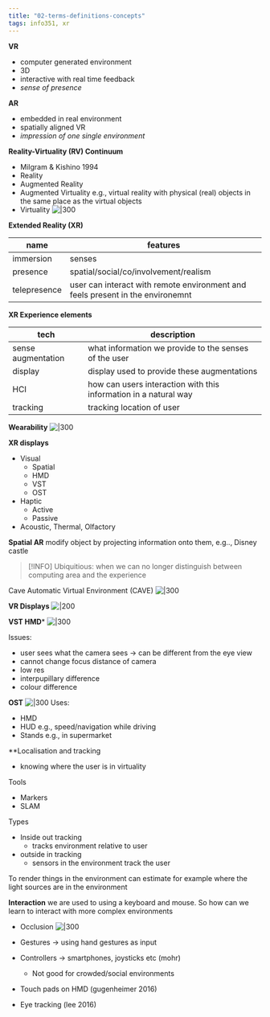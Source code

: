 ```yaml
---
title: "02-terms-definitions-concepts"
tags: info351, xr
---
```


**VR**
- computer generated environment
- 3D
- interactive with real time feedback
- _sense of presence_

**AR**
- embedded in real environment
- spatially aligned VR
- _impression of one single environment_

**Reality-Virtuality (RV) Continuum**
- Milgram & Kishino 1994
- Reality
- Augmented Reality
- Augmented Virtuality e.g., virtual reality with physical (real) objects in the same place as the virtual objects
- Virtuality
![|300](https://i.imgur.com/oPDfjAN.png)

**Extended Reality (XR)**

| name         | features                                                                       |
| ------------ | ------------------------------------------------------------------------------ |
| immersion    | senses                                                                         |
| presence     | spatial/social/co/involvement/realism                                          |
| telepresence | user can interact with remote environment and feels present in the environemnt |


**XR Experience elements**

| tech               | description                                                       |
| ------------------ | ----------------------------------------------------------------- |
| sense augmentation | what information we provide to the senses of the user             |
| display            | display used to provide these augmentations                       |
| HCI                | how can users interaction with  this information in a natural way | 
| tracking           | tracking location of user                                         |


**Wearability**
![|300](https://i.imgur.com/M10WChz.png)


**XR displays**
- Visual
	- Spatial
	- HMD
	- VST
	- OST
- Haptic
	- Active
	- Passive
- Acoustic, Thermal, Olfactory

**Spatial AR**
modify object by projecting information onto them, e.g.., Disney castle

> [!INFO] Ubiquitious: when we can no longer distinguish between computing area and the experience

Cave Automatic Virtual Environment (CAVE)
![|300](https://i.imgur.com/oydFs4f.png)

**VR Displays**
![|200](https://i.imgur.com/B5hvKHu.png)

**VST HMD***
![|300](https://i.imgur.com/eLiZVuD.png)

Issues: 
- user sees what the camera sees → can be different from the eye view
- cannot change focus distance of camera
- low res
- interpupillary difference
- colour difference

**OST**
![|300](https://i.imgur.com/8bogniZ.png)
Uses:
- HMD
- HUD e.g., speed/navigation while driving
- Stands e.g., in supermarket

**Localisation and tracking
- knowing where the user is in virtuality

Tools
- Markers
- SLAM
 
Types
- Inside out tracking
	- tracks environment relative to user
- outside in tracking
	- sensors in the environment track the user

To render things in the environment can estimate for example where the light sources are in the environment

**Interaction**
we are used to using  a keyboard and mouse. So how can we learn to interact with more complex environments

- Occlusion
![|300](https://i.imgur.com/HpNxYYI.png)

- Gestures → using hand gestures as input
- Controllers → smartphones, joysticks etc (mohr)
	- Not good for crowded/social environments
- Touch pads on HMD (gugenheimer 2016)
- Eye tracking (lee 2016)